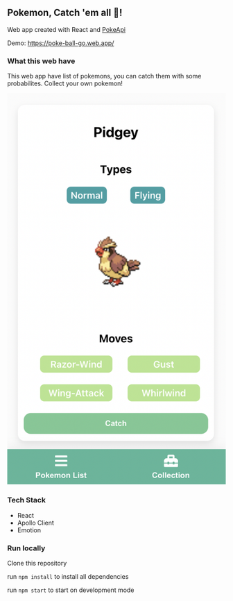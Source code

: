 ## Pokemon, Catch 'em all 💪! 

Web app created with React and [PokeApi](https://pokeapi.co/)

Demo: https://poke-ball-go.web.app/


### What this web have

This web app have list of pokemons, you can catch them with some probabilites. Collect your own pokemon!

<p align="center">
    <img src="example-result.png">
<p>

### Tech Stack

- React
- Apollo Client
- Emotion


### Run locally

Clone this repository

run `npm install` to install all dependencies

run `npm start` to start on development mode